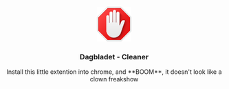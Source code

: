 <br />
<div align="center">
  <img src="icons/logo.png" alt="Logo" width="80" height="80">

  <h3 align="center">Dagbladet - Cleaner</h3>

  <p align="center">
    Install this little extention into chrome, and **BOOM**, it doesn't look like a clown freakshow
    <br />
  </p>
</div>
